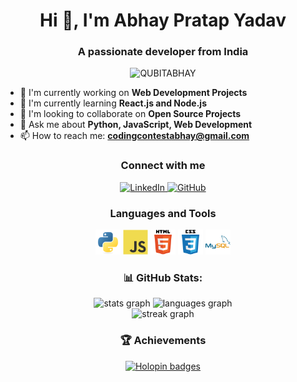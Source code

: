 <h1 align="center">Hi 👋, I'm Abhay Pratap Yadav</h1>
<h3 align="center">A passionate developer from India</h3>

<div align="center">
  <img src="https://komarev.com/ghpvc/?username=QUBITABHAY&label=Profile%20views&color=0e75b6&style=flat" alt="QUBITABHAY" />
</div>

- 🔭 I'm currently working on **Web Development Projects**
- 🌱 I'm currently learning **React.js and Node.js**
- 👯 I'm looking to collaborate on **Open Source Projects**
- 💬 Ask me about **Python, JavaScript, Web Development**
- 📫 How to reach me: **codingcontestabhay@gmail.com**

<h3 align="center">Connect with me</h3>
<div align="center">
  <a href="https://www.linkedin.com/in/abhay-pratap-yadav-52452832b" target="_blank">
    <img src="https://cdn.jsdelivr.net/npm/simple-icons@v3/icons/linkedin.svg" alt="LinkedIn" height="30" width="40" style="fill: #0A66C2;"/>
  </a>
  <a href="https://github.com/QUBITABHAY" target="_blank">
    <img src="https://cdn.jsdelivr.net/npm/simple-icons@v3/icons/github.svg" alt="GitHub" height="30" width="40"/>
  </a>
</div>

<h3 align="center">Languages and Tools</h3>
<div align="center">
  <img src="https://raw.githubusercontent.com/devicons/devicon/master/icons/python/python-original.svg" alt="python" width="40" height="40"/>
  <img src="https://raw.githubusercontent.com/devicons/devicon/master/icons/javascript/javascript-original.svg" alt="javascript" width="40" height="40"/>
  <img src="https://raw.githubusercontent.com/devicons/devicon/master/icons/html5/html5-original-wordmark.svg" alt="html5" width="40" height="40"/>
  <img src="https://raw.githubusercontent.com/devicons/devicon/master/icons/css3/css3-original-wordmark.svg" alt="css3" width="40" height="40"/>
  <img src="https://raw.githubusercontent.com/devicons/devicon/master/icons/mysql/mysql-original-wordmark.svg" alt="mysql" width="40" height="40"/>

<h3 align="center">📊 GitHub Stats:</h3>
<div align="center">
  <img src="https://github-readme-stats.vercel.app/api?username=qubitabhay&show_icons=true&theme=dracula" height="150" alt="stats graph"/>
  <img src="https://github-readme-stats.vercel.app/api/top-langs/?username=qubitabhay&layout=compact&theme=dracula" height="150" alt="languages graph"/>
</div>

<div align="center">
  <img src="https://streak-stats.demolab.com?user=qubitabhay&theme=dark&border_radius=5" height="180" alt="streak graph"/>
</div>

<h3 align="center">🏆 Achievements</h3>
<div align="center">
  <a href="https://holopin.io/@qubitabhay">
    <img src="https://holopin.me/qubitabhay" alt="Holopin badges"/>
  </a>
</div>
